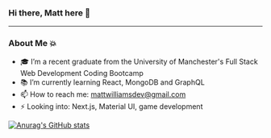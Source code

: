 ### Hi there, Matt here 👋
---

### About Me 💥
- 🎓 I’m a recent graduate from the University of Manchester's Full Stack Web Development Coding Bootcamp
- 📚  I’m currently learning React, MongoDB and GraphQL
- 📫 How to reach me: mattwilliamsdev@gmail.com
- ⚡ Looking into: Next.js, Material UI, game development

[![Anurag's GitHub stats](https://github-readme-stats.vercel.app/api?username=mattglwilliams&theme=algolia)](https://github.com/mattglwilliams/github-readme-stats)

